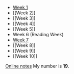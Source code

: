 - [Week 1](Week%201.md)
- [[Week 2]]
- [[Week 3]]
- [[Week 4]]
- [[Week 5]]
- Week 6 (Reading Week)
- [Week 7](Week%207.md)
- [[Week 8]]
- [[Week 9]]
- [[Week 10]]

[Online notes](https://online.manchester.ac.uk/bbcswebdav/pid-15033155-dt-content-rid-178192808_1/courses/I3132-COMP-32211-1231-1SE-026315/Notes_2023/index.html)
My number is **19**.